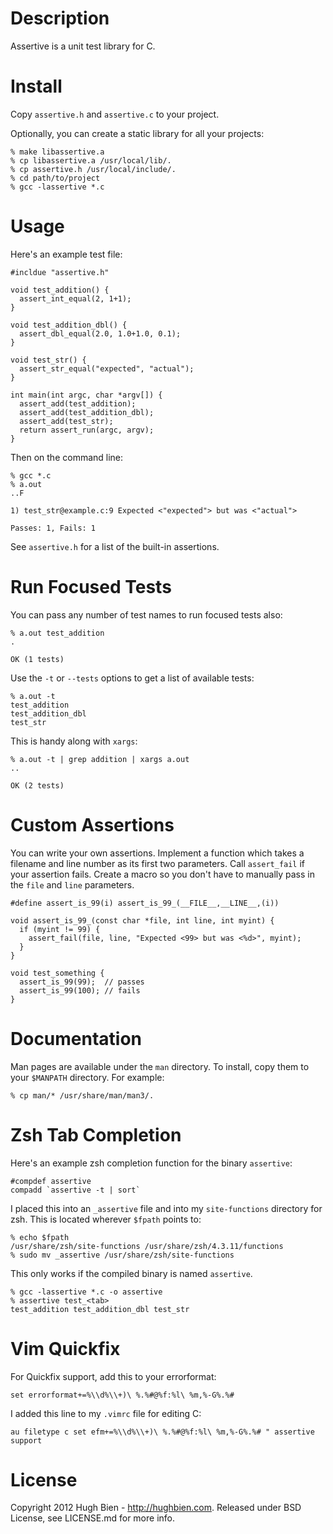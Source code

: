 Description
===========

Assertive is a unit test library for C.

Install
=======

Copy `assertive.h` and `assertive.c` to your project.

Optionally, you can create a static library for all your projects:

    % make libassertive.a
    % cp libassertive.a /usr/local/lib/.
    % cp assertive.h /usr/local/include/.
    % cd path/to/project
    % gcc -lassertive *.c

Usage
=====

Here's an example test file:

    #incldue "assertive.h"

    void test_addition() {
      assert_int_equal(2, 1+1);
    }

    void test_addition_dbl() {
      assert_dbl_equal(2.0, 1.0+1.0, 0.1);
    }

    void test_str() {
      assert_str_equal("expected", "actual");
    }

    int main(int argc, char *argv[]) {
      assert_add(test_addition);
      assert_add(test_addition_dbl);
      assert_add(test_str);
      return assert_run(argc, argv);
    }

Then on the command line:

    % gcc *.c
    % a.out
    ..F

    1) test_str@example.c:9 Expected <"expected"> but was <"actual">

    Passes: 1, Fails: 1

See `assertive.h` for a list of the built-in assertions.

Run Focused Tests
=================

You can pass any number of test names to run focused tests also:

    % a.out test_addition
    .

    OK (1 tests)

Use the `-t` or `--tests` options to get a list of available tests:

    % a.out -t
    test_addition
    test_addition_dbl
    test_str

This is handy along with `xargs`:

    % a.out -t | grep addition | xargs a.out
    ..

    OK (2 tests)

Custom Assertions
=================

You can write your own assertions.  Implement a function which takes a filename
and line number as its first two parameters.  Call `assert_fail` if your
assertion fails.  Create a macro so you don't have to manually pass in the
`file` and `line` parameters.

    #define assert_is_99(i) assert_is_99_(__FILE__,__LINE__,(i))

    void assert_is_99_(const char *file, int line, int myint) {
      if (myint != 99) {
        assert_fail(file, line, "Expected <99> but was <%d>", myint);
      }
    }

    void test_something {
      assert_is_99(99);  // passes
      assert_is_99(100); // fails
    }

Documentation
=============

Man pages are available under the `man` directory.  To install, copy them to
your `$MANPATH` directory.  For example:

    % cp man/* /usr/share/man/man3/.

Zsh Tab Completion
==================

Here's an example zsh completion function for the binary `assertive`:

    #compdef assertive
    compadd `assertive -t | sort`

I placed this into an `_assertive` file and into my `site-functions` directory
for zsh.  This is located wherever `$fpath` points to:

    % echo $fpath
    /usr/share/zsh/site-functions /usr/share/zsh/4.3.11/functions
    % sudo mv _assertive /usr/share/zsh/site-functions

This only works if the compiled binary is named `assertive`.

    % gcc -lassertive *.c -o assertive
    % assertive test_<tab>
    test_addition test_addition_dbl test_str

Vim Quickfix
============

For Quickfix support, add this to your errorformat:

    set errorformat+=%\\d%\\+)\ %.%#@%f:%l\ %m,%-G%.%#

I added this line to my `.vimrc` file for editing C:

    au filetype c set efm+=%\\d%\\+)\ %.%#@%f:%l\ %m,%-G%.%# " assertive support

License
=======

Copyright 2012 Hugh Bien - http://hughbien.com.
Released under BSD License, see LICENSE.md for more info.
